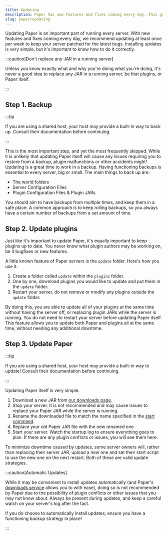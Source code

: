 ```yaml
---
title: Updating
description: Paper has new features and fixes coming every day, this guide explains the updating process.
slug: paper/updating
---
```


Updating Paper is an important part of running every server. With new features and fixes coming
every day, we recommend updating at least once per week to keep your server patched for the latest
bugs. Installing updates is very simple, but it's important to know how to do it correctly.

:::caution[Don't replace any JAR in a running server]

Unless you know exactly what and why you're doing what you're doing, it's never a good idea to
replace any JAR in a running server, be that plugins, or Paper itself.

:::

## Step 1. Backup

:::tip

If you are using a shared host, your host may provide a built-in way to back up. Consult their
documentation before continuing.

:::

This is the most important step, and yet the most frequently skipped. While it is unlikely that
updating Paper itself will cause any issues requiring you to restore from a backup, plugin
malfunctions or other accidents might! Updating is a great time to work in a backup. Having
functioning backups is essential to every server, big or small. The main things to back up are:

- The world folders
- Server Configuration Files
- Plugin Configuration Files & Plugin JARs

You should aim to have backups from multiple times, and keep them in a safe place. A common approach
is to keep rolling backups, so you always have a certain number of backups from a set amount of time.

## Step 2. Update plugins

Just like it's important to update Paper, it's equally important to keep plugins up to date. You
never know what plugin authors may be working on, be it bugfixes or new features.

A little known feature of Paper servers is the `update` folder. Here's how you use it.

1. Create a folder called `update` within the `plugins` folder.
2. One by one, download plugins you would like to update and put them in the `update` folder.
3. Restart your server, do not remove or modify any plugins outside the `update` folder.

By doing this, you are able to update all of your plugins at the same time without having the server
off, or replacing plugin JARs while the server is running. You do not need to restart your server
before updating Paper itself. This feature allows you to update both Paper and plugins all at the
same time, without needing any additional downtime.

## Step 3. Update Paper

:::tip

If you are using a shared host, your host may provide a built-in way to update! Consult their
documentation before continuing.

:::

Updating Paper itself is very simple.

1. Download a new JAR from [our downloads page](https://papermc.io/downloads).
2. Stop your server. It is not recommended and may cause issues to replace your Paper JAR while the server is running.
3. Rename the downloaded file to match the name specified in the [start command](/paper/getting-started#running-the-server).
4. Replace your old Paper JAR file with the new renamed one.
5. Start your server. Watch the startup log to ensure everything goes to plan. If there are any
   plugin conflicts or issues, you will see them here.

To minimize downtime caused by updates, some server owners will, rather than replacing their server
JAR, upload a new one and set their start script to use the new one on the next restart. Both of
these are valid update strategies.

:::caution[Automatic Updates]

While it may be convenient to install updates automatically (and Paper's [downloads service](/misc/downloads-service) allows you
to with ease), doing so is not recommended by Paper due to the possibility of plugin conflicts or
other issues that you may not know about. Always be present during updates, and keep a careful watch
on your server's log after the fact.

If you do choose to automatically install updates, ensure you have a functioning backup strategy in
place!

:::
